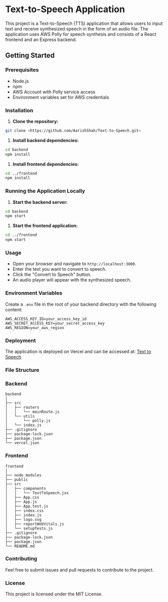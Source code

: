 # Text-to-Speech Application

This project is a Text-to-Speech (TTS) application that allows users to input text and receive synthesized speech in the form of an audio file. The application uses AWS Polly for speech synthesis and consists of a React frontend and an Express backend.

## Getting Started

### Prerequisites

- Node.js
- npm
- AWS Account with Polly service access
- Environment variables set for AWS credentials

### Installation

1. **Clone the repository:**

```bash
git clone <https://github.com/AarishShah/Text-to-Speech.git>

```

1. **Install backend dependencies:**

```bash
cd backend
npm install

```

1. **Install frontend dependencies:**

```bash
cd ../frontend
npm install

```

### Running the Application Locally

1. **Start the backend server:**

```bash
cd backend
npm start

```

1. **Start the frontend application:**

```bash
cd ../frontend
npm start

```

### Usage

- Open your browser and navigate to `http://localhost:3000`.
- Enter the text you want to convert to speech.
- Click the "Convert to Speech" button.
- An audio player will appear with the synthesized speech.

### Environment Variables

Create a `.env` file in the root of your backend directory with the following content:

```
AWS_ACCESS_KEY_ID=your_access_key_id
AWS_SECRET_ACCESS_KEY=your_secret_access_key
AWS_REGION=your_aws_region

```

### Deployment

The application is deployed on Vercel and can be accessed at: [Text to Speech](https://frontend-seven-lac-46.vercel.app/)

### File Structure

### Backend

```
backend
│
├── src
│   ├── routers
│   │   └── mainRoute.js
│   └── utils
│       └── polly.js
│   └── index.js
├── .gitignore
├── package-lock.json
├── package.json
└── vercel.json

```

### Frontend

```
frontend
│
├── node_modules
├── public
├── src
│   ├── components
│   │   └── TextToSpeech.jsx
│   ├── App.css
│   ├── App.js
│   ├── App.test.js
│   ├── index.css
│   ├── index.js
│   ├── logo.svg
│   ├── reportWebVitals.js
│   └── setupTests.js
├── .gitignore
├── package-lock.json
├── package.json
└── README.md

```

### Contributing

Feel free to submit issues and pull requests to contribute to the project.

### License

This project is licensed under the MIT License.